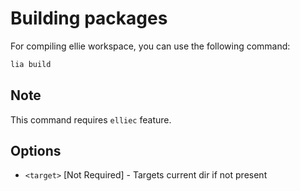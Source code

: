# Building packages

For compiling ellie workspace, you can use the following command:

```sh
lia build
```

## Note

This command requires `elliec` feature.


## Options
* `<target>` [Not Required] - Targets current dir if not present
